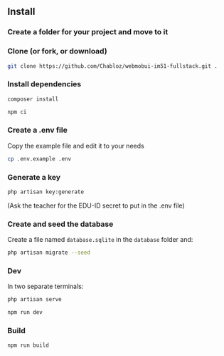 ## Install

### Create a folder for your project and move to it

### Clone (or fork, or download)

```sh
git clone https://github.com/Chabloz/webmobui-im51-fullstack.git .
```

### Install dependencies

```sh
composer install
```

```sh
npm ci
```

### Create a .env file

Copy the example file and edit it to your needs

```sh
cp .env.example .env
```

### Generate a key

```sh
php artisan key:generate
```

(Ask the teacher for the EDU-ID secret to put in the .env file)


### Create and seed the database

Create a file named `database.sqlite` in the `database` folder and:

```sh
php artisan migrate --seed
```

### Dev
In two separate terminals:

```sh
php artisan serve
```

```sh
npm run dev
```

### Build

```sh
npm run build
```